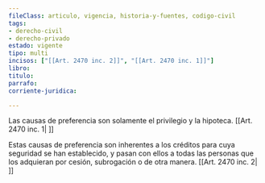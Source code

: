 ```yaml
---
fileClass: articulo, vigencia, historia-y-fuentes, codigo-civil
tags:
- derecho-civil
- derecho-privado
estado: vigente
tipo: multi
incisos: ["[[Art. 2470 inc. 2]]", "[[Art. 2470 inc. 1]]"]
libro:
titulo:
parrafo:
corriente-juridica:

---
```

Las causas de preferencia son solamente el privilegio y la hipoteca. [[Art. 2470 inc. 1| ]]

Estas causas de preferencia son inherentes a los créditos para cuya seguridad se han establecido, y pasan con ellos a todas las personas que los adquieran por cesión, subrogación o de otra manera. [[Art. 2470 inc. 2| ]]
